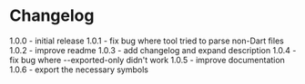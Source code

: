 # Changelog

1.0.0 - initial release
1.0.1 - fix bug where tool tried to parse non-Dart files
1.0.2 - improve readme
1.0.3 - add changelog and expand description
1.0.4 - fix bug where --exported-only didn't work
1.0.5 - improve documentation
1.0.6 - export the necessary symbols


